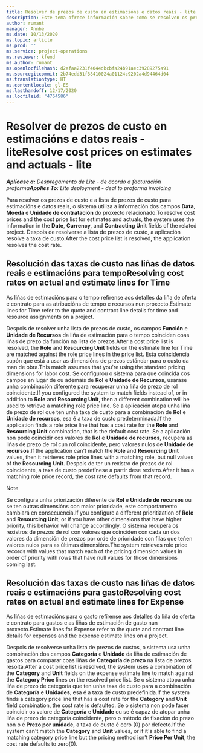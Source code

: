 ```yaml
---
title: Resolver de prezos de custo en estimacións e datos reais - lite
description: Este tema ofrece información sobre como se resolven os prezos de custo das estimacións e os datos reais.
author: rumant
manager: Annbe
ms.date: 10/13/2020
ms.topic: article
ms.prod: ''
ms.service: project-operations
ms.reviewer: kfend
ms.author: rumant
ms.openlocfilehash: d2afaa2231f4044dbcbfa24b91aec39289275a91
ms.sourcegitcommit: 2b74edd31f38410024a01124c9202a4d94464d04
ms.translationtype: HT
ms.contentlocale: gl-ES
ms.lasthandoff: 12/17/2020
ms.locfileid: "4764586"
---
```

# <a name="resolve-cost-prices-on-estimates-and-actuals---lite"></a><span data-ttu-id="97816-103">Resolver de prezos de custo en estimacións e datos reais - lite</span><span class="sxs-lookup"><span data-stu-id="97816-103">Resolve cost prices on estimates and actuals - lite</span></span>

<span data-ttu-id="97816-104">_**Aplícase a:** Despregamento de Lite - de acordo a facturación proforma_</span><span class="sxs-lookup"><span data-stu-id="97816-104">_**Applies To:** Lite deployment - deal to proforma invoicing_</span></span>

<span data-ttu-id="97816-105">Para resolver os prezos de custo e a lista de prezos de custo para estimacións e datos reais, o sistema utiliza a información dos campos **Data**, **Moeda** e **Unidade de contratación** do proxecto relacionado.</span><span class="sxs-lookup"><span data-stu-id="97816-105">To resolve cost prices and the cost price list for estimates and actuals, the system uses the information in the **Date**, **Currency**, and **Contracting Unit** fields of the related project.</span></span> <span data-ttu-id="97816-106">Despois de resolverse a lista de prezos de custo, a aplicación resolve a taxa de custo.</span><span class="sxs-lookup"><span data-stu-id="97816-106">After the cost price list is resolved, the application resolves the cost rate.</span></span>

## <a name="resolving-cost-rates-on-actual-and-estimate-lines-for-time"></a><span data-ttu-id="97816-107">Resolución das taxas de custo nas liñas de datos reais e estimacións para tempo</span><span class="sxs-lookup"><span data-stu-id="97816-107">Resolving cost rates on actual and estimate lines for Time</span></span>

<span data-ttu-id="97816-108">As liñas de estimacións para o tempo refírense aos detalles da liña de oferta e contrato para as atribucións de tempo e recursos nun proxecto.</span><span class="sxs-lookup"><span data-stu-id="97816-108">Estimate lines for Time refer to the quote and contract line details for time and resource assignments on a project.</span></span>

<span data-ttu-id="97816-109">Despois de resolver unha lista de prezos de custo, os campos **Función** e **Unidade de Recursos** da liña de estimación para o tempo coinciden coas liñas de prezo da función na lista de prezos.</span><span class="sxs-lookup"><span data-stu-id="97816-109">After a cost price list is resolved, the **Role** and **Resourcing Unit** fields on the estimate line for Time are matched against the role price lines in the price list.</span></span> <span data-ttu-id="97816-110">Esta coincidencia supón que está a usar as dimensións de prezos estándar para o custo da man de obra.</span><span class="sxs-lookup"><span data-stu-id="97816-110">This match assumes that you're using the standard pricing dimensions for labor cost.</span></span> <span data-ttu-id="97816-111">Se configurou o sistema para que coincida cos campos en lugar de ou ademais de **Rol** e **Unidade de Recursos**, usarase unha combinación diferente para recuperar unha liña de prezo de rol coincidente.</span><span class="sxs-lookup"><span data-stu-id="97816-111">If you configured the system to match fields instead of, or in addition to **Role** and **Resourcing Unit**, then a different combination will be used to retrieve a matching role price line.</span></span> <span data-ttu-id="97816-112">Se a aplicación atopa unha liña de prezo de rol que ten unha taxa de custo para a combinación de **Rol** e **Unidade de recursos**, esa é a taxa de custo predeterminada.</span><span class="sxs-lookup"><span data-stu-id="97816-112">If the application finds a role price line that has a cost rate for the **Role** and **Resourcing Unit** combination, that is the default cost rate.</span></span> <span data-ttu-id="97816-113">Se a aplicación non pode coincidir cos valores de **Rol** e **Unidade de recursos**, recupera as liñas de prezo de rol cun rol coincidente, pero valores nulos de **Unidade de recursos**.</span><span class="sxs-lookup"><span data-stu-id="97816-113">If the application can't match the **Role** and **Resourcing Unit** values, then it retrieves role price lines with a matching role, but null values of the **Resourcing Unit**.</span></span> <span data-ttu-id="97816-114">Despois de ter un rexistro de prezos de rol coincidente, a taxa de custo predefínese a partir dese rexistro.</span><span class="sxs-lookup"><span data-stu-id="97816-114">After it has a matching role price record, the cost rate defaults from that record.</span></span> 

> [!NOTE]
> <span data-ttu-id="97816-115">Se configura unha priorización diferente de **Rol** e **Unidade de recursos** ou se ten outras dimensións con maior prioridade, este comportamento cambiará en consecuencia.</span><span class="sxs-lookup"><span data-stu-id="97816-115">If you configure a different prioritization of **Role** and **Resourcing Unit**, or if you have other dimensions that have higher priority, this behavior will change accordingly.</span></span> <span data-ttu-id="97816-116">O sistema recupera os rexistros de prezos de rol con valores que coinciden con cada un dos valores da dimensión de prezos por orde de prioridade con filas que teñen valores nulos para as últimas dimensións.</span><span class="sxs-lookup"><span data-stu-id="97816-116">The system retrieves role price records with values that match each of the pricing dimension values in order of priority with rows that have null values for those dimensions coming last.</span></span>

## <a name="resolving-cost-rates-on-actual-and-estimate-lines-for-expense"></a><span data-ttu-id="97816-117">Resolución das taxas de custo nas liñas de datos reais e estimacións para gasto</span><span class="sxs-lookup"><span data-stu-id="97816-117">Resolving cost rates on actual and estimate lines for Expense</span></span>

<span data-ttu-id="97816-118">As liñas de estimacións para o gasto refírense aos detalles da liña de oferta e contrato para gastos e as liñas de estimación de gasto nun proxecto.</span><span class="sxs-lookup"><span data-stu-id="97816-118">Estimate lines for Expense refer to the quote and contract line details for expenses and the expense estimate lines on a project.</span></span>

<span data-ttu-id="97816-119">Despois de resolverse unha lista de prezos de custos, o sistema usa unha combinación dos campos **Categoría** e **Unidade** da liña de estimación de gastos para comparar coas liñas de **Categoría de prezo** na lista de prezos resolta.</span><span class="sxs-lookup"><span data-stu-id="97816-119">After a cost price list is resolved, the system uses a combination of the **Category** and **Unit** fields on the expense estimate line to match against the **Category Price** lines on the resolved price list.</span></span> <span data-ttu-id="97816-120">Se o sistema atopa unha liña de prezo de categoría que ten unha taxa de custo para a combinación de **Categoría** e **Unidades**, esa é a taxa de custo predefinida.</span><span class="sxs-lookup"><span data-stu-id="97816-120">If the system finds a category price line that has a cost rate for the **Category** and **Unit** field combination, the cost rate is defaulted.</span></span> <span data-ttu-id="97816-121">Se o sistema non pode facer coincidir os valore de **Categoría** e **Unidade** ou se é capaz de atopar unha liña de prezo de categoría coincidente, pero o método de fixación do prezo non o é **Prezo por unidade**, a taxa de custo é cero (0) por defecto.</span><span class="sxs-lookup"><span data-stu-id="97816-121">If the system can't match the **Category** and **Unit** values, or if it's able to find a matching category price line but the pricing method isn't **Price Per Unit**, the cost rate defaults to zero(0).</span></span>
